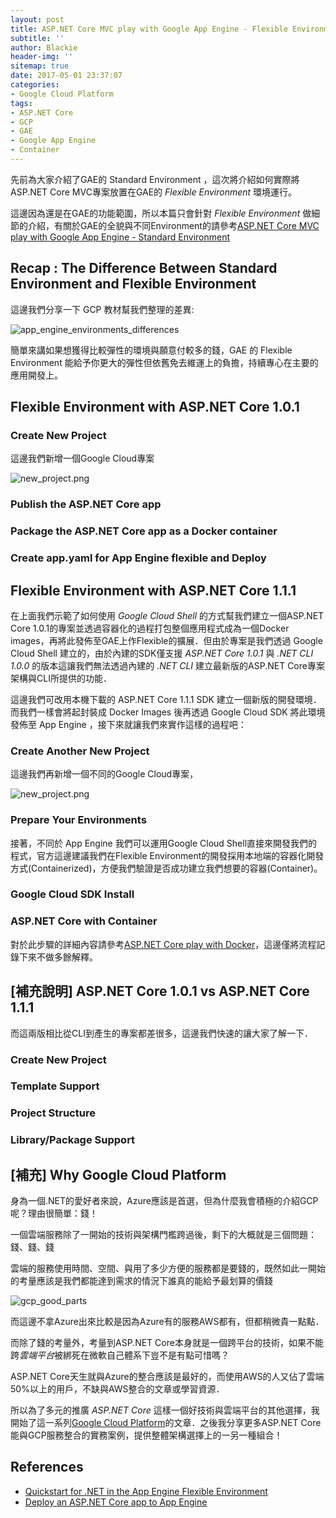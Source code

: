 ```yaml
---
layout: post
title: ASP.NET Core MVC play with Google App Engine - Flexible Environment
subtitle: ''
author: Blackie
header-img: ''
sitemap: true
date: 2017-05-01 23:37:07
categories:
- Google Cloud Platform
tags: 
- ASP.NET Core
- GCP
- GAE
- Google App Engine
- Container
---
```


先前為大家介紹了GAE的 Standard Environment ，這次將介紹如何實際將ASP.NET Core MVC專案放置在GAE的 *Flexible Environment* 環境運行。

<!-- More -->

這邊因為還是在GAE的功能範圍，所以本篇只會針對 *Flexible Environment* 做細節的介紹，有關於GAE的全貌與不同Environment的請參考[ASP.NET Core MVC play with Google App Engine - Standard Environment](http://blackie1019.github.io/2017/04/21/ASP-NET-Core-MVC-play-with-Google-App-Engine-Standard-Environment/)

## Recap : The Difference Between Standard Environment and Flexible Environment ##

這邊我們分享一下 GCP 教材幫我們整理的差異:

![app_engine_environments_differences](app_engine_environments_differences.png)

簡單來講如果想獲得比較彈性的環境與願意付較多的錢，GAE 的 Flexible Environment 能給予你更大的彈性但依舊免去維運上的負擔，持續專心在主要的應用開發上。

## Flexible Environment with ASP.NET Core 1.0.1 ##

### Create New Project ###

這邊我們新增一個Google Cloud專案

![new_project.png](new_project.png)

### Publish the ASP.NET Core app ###

### Package the ASP.NET Core app as a Docker container ###

### Create app.yaml for App Engine flexible and Deploy ###

## Flexible Environment with ASP.NET Core 1.1.1 ##

在上面我們示範了如何使用 *Google Cloud Shell* 的方式幫我們建立一個ASP.NET Core 1.0.1的專案並透過容器化的過程打包整個應用程式成為一個Docker images，再將此發佈至GAE上作Flexible的擴展．但由於專案是我們透過 Google Cloud Shell 建立的，由於內建的SDK僅支援 *ASP.NET Core 1.0.1* 與 *.NET CLI 1.0.0* 的版本這讓我們無法透過內建的 *.NET CLI* 建立最新版的ASP.NET Core專案架構與CLI所提供的功能．

這邊我們可改用本機下載的 ASP.NET Core 1.1.1 SDK 建立一個新版的開發環境．而我們一樣會將起封裝成 Docker Images 後再透過 Google Cloud SDK 將此環境發佈至 App Engine ，接下來就讓我們來實作這樣的過程吧：

### Create Another New Project ###

這邊我們再新增一個不同的Google Cloud專案，

![new_project.png](new_project.png)

### Prepare Your Environments ###

接著，不同於 App Engine 我們可以運用Google Cloud Shell直接來開發我們的程式，官方這邊建議我們在Flexible Environment的開發採用本地端的容器化開發方式(Containerized)，方便我們驗證是否成功建立我們想要的容器(Container)。

### Google Cloud SDK Install ###

### ASP.NET Core with Container ###

對於此步驟的詳細內容請參考[ASP.NET Core play with Docker](http://blackie1019.github.io/2017/03/26/ASP-NET-Core-Play-with-Docker/)，這邊僅將流程記錄下來不做多餘解釋。

## [補充說明] ASP.NET Core 1.0.1 vs ASP.NET Core 1.1.1 ##

而這兩版相比從CLI到產生的專案都差很多，這邊我們快速的讓大家了解一下．

### Create New Project ###

### Template Support ###

### Project Structure ###

### Library/Package Support ###

## [補充] Why Google Cloud Platform ##

身為一個.NET的愛好者來說，Azure應該是首選，但為什麼我會積極的介紹GCP呢？理由很簡單：錢！

一個雲端服務除了一開始的技術與架構門檻跨過後，剩下的大概就是三個問題：錢、錢、錢

雲端的服務使用時間、空間、與用了多少方便的服務都是要錢的，既然如此一開始的考量應該是我們都能達到需求的情況下誰真的能給予最划算的價錢

![gcp_good_parts](gcp_good_parts.png)

而這邊不拿Azure出來比較是因為Azure有的服務AWS都有，但都稍微貴一點點．

而除了錢的考量外，考量到ASP.NET Core本身就是一個跨平台的技術，如果不能跨*雲端平台*被綁死在微軟自己體系下豈不是有點可惜嗎？

ASP.NET Core天生就與Azure的整合應該是最好的，而使用AWS的人又佔了雲端50%以上的用戶，不缺與AWS整合的文章或學習資源．

所以為了多元的推廣 *ASP.NET Core* 這樣一個好技術與雲端平台的其他選擇，我開始了這一系列[Google Cloud Platform](http://blackie1019.github.io/categories/Google-Cloud-Platform)的文章．之後我分享更多ASP.NET Core能與GCP服務整合的實務案例，提供整體架構選擇上的一另一種組合！

## References ##

- [Quickstart for .NET in the App Engine Flexible Environment](https://cloud.google.com/appengine/docs/flexible/dotnet/quickstart?hl=zh-TW)
- [Deploy an ASP.NET Core app to App Engine](https://codelabs.developers.google.com/codelabs/cloud-app-engine-aspnetcore/)